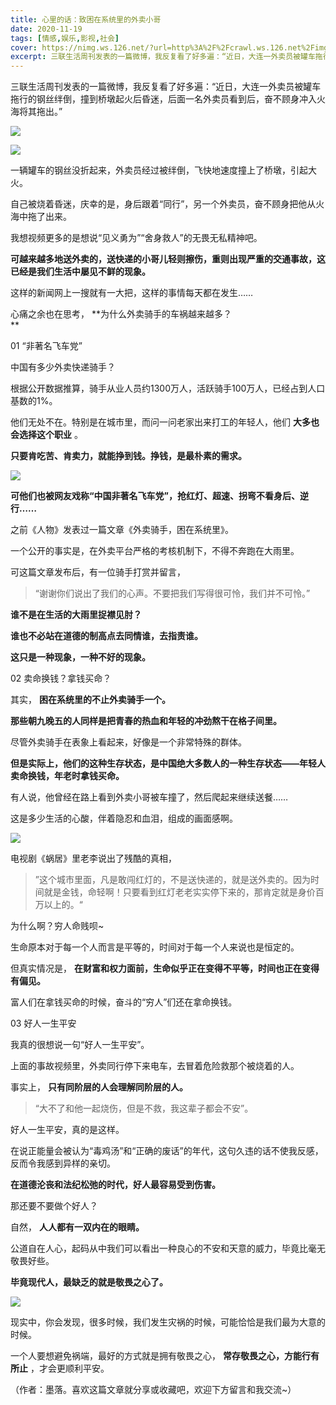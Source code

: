```yaml
---
title: 心里的话：致困在系统里的外卖小哥
date: 2020-11-19
tags: [情感,娱乐,影视,社会]
cover: https://nimg.ws.126.net/?url=http%3A%2F%2Fcrawl.ws.126.net%2Fimg%2Fd587b28609b6fdc0658d7ccfc77c6284.jpg&thumbnail=650x2147483647&quality=80&type=jpg
excerpt: 三联生活周刊发表的一篇微博，我反复看了好多遍：“近日，大连一外卖员被罐车拖行的钢丝绊倒，撞到桥墩起火后昏迷，后面一名外卖员看到后，奋不顾身冲入火海将其拖出。”![](https://nimg.ws.126.net/?url=http%3
---
```

三联生活周刊发表的一篇微博，我反复看了好多遍：“近日，大连一外卖员被罐车拖行的钢丝绊倒，撞到桥墩起火后昏迷，后面一名外卖员看到后，奋不顾身冲入火海将其拖出。”

![](https://nimg.ws.126.net/?url=http%3A%2F%2Fcrawl.ws.126.net%2Fimg%2Fd587b28609b6fdc0658d7ccfc77c6284.jpg&thumbnail=650x2147483647&quality=80&type=jpg)  

![](https://nimg.ws.126.net/?url=http%3A%2F%2Fcrawl.ws.126.net%2Fimg%2Fbd8ffe26f5b1fb8e92f208a4e3e3a8dd.jpg&thumbnail=650x2147483647&quality=80&type=jpg)  

一辆罐车的钢丝没折起来，外卖员经过被绊倒，飞快地速度撞上了桥墩，引起大火。

自己被烧着昏迷，庆幸的是，身后跟着“同行”，另一个外卖员，奋不顾身把他从火海中拖了出来。

我想视频更多的是想说“见义勇为”“舍身救人”的无畏无私精神吧。

**可越来越多地送外卖的，送快递的小哥儿轻则擦伤，重则出现严重的交通事故，这已经是我们生活中屡见不鲜的现象。**

这样的新闻网上一搜就有一大把，这样的事情每天都在发生……

心痛之余也在思考， **为什么外卖骑手的车祸越来越多？  
**

01 “非著名飞车党”

中国有多少外卖快递骑手？

根据公开数据推算，骑手从业人员约1300万人，活跃骑手100万人，已经占到人口基数的1%。

他们无处不在。特别是在城市里，而问一问老家出来打工的年轻人，他们 **大多也会选择这个职业** 。

**只要肯吃苦、肯卖力，就能挣到钱。挣钱，是最朴素的需求。**

![](https://nimg.ws.126.net/?url=http%3A%2F%2Fcrawl.ws.126.net%2Fimg%2Fa6bf992bddd678b8d239015c073b5e39.jpg&thumbnail=650x2147483647&quality=80&type=jpg)  

**可他们也被网友戏称“中国非著名飞车党”，抢红灯、超速、拐弯不看身后、逆行……**

之前《人物》发表过一篇文章《外卖骑手，困在系统里》。

一个公开的事实是，在外卖平台严格的考核机制下，不得不奔跑在大雨里。

可这篇文章发布后，有一位骑手打赏并留言，

> “谢谢你们说出了我们的心声。不要把我们写得很可怜，我们并不可怜。”  
>

**谁不是在生活的大雨里捉襟见肘？**

**谁也不必站在道德的制高点去同情谁，去指责谁。**

**这只是一种现象，一种不好的现象。**

02 卖命换钱？拿钱买命？

其实， **困在系统里的不止外卖骑手一个。**

**那些朝九晚五的人同样是把青春的热血和年轻的冲劲熬干在格子间里。**

尽管外卖骑手在表象上看起来，好像是一个非常特殊的群体。

**但是实际上，他们的这种生存状态，是中国绝大多数人的一种生存状态——年轻人卖命换钱，年老时拿钱买命。**

有人说，他曾经在路上看到外卖小哥被车撞了，然后爬起来继续送餐……

这是多少生活的心酸，伴着隐忍和血泪，组成的画面感啊。

![](https://nimg.ws.126.net/?url=http%3A%2F%2Fcrawl.ws.126.net%2Fimg%2F764540e1f82b18765f96bb666291de43.jpg&thumbnail=650x2147483647&quality=80&type=jpg)  

电视剧《蜗居》里老李说出了残酷的真相，

> ”这个城市里面，凡是敢闯红灯的，不是送快递的，就是送外卖的。因为时间就是金钱，命轻啊！只要看到红灯老老实实停下来的，那肯定就是身价百万以上的。“  
>

为什么啊？穷人命贱呗~

生命原本对于每一个人而言是平等的，时间对于每一个人来说也是恒定的。

但真实情况是， **在财富和权力面前，生命似乎正在变得不平等，时间也正在变得有偏见。**

富人们在拿钱买命的时候，奋斗的“穷人”们还在拿命换钱。

03 好人一生平安  

我真的很想说一句“好人一生平安”。

上面的事故视频里，外卖同行停下来电车，去冒着危险救那个被烧着的人。

事实上， **只有同阶层的人会理解同阶层的人。**

> “大不了和他一起烧伤，但是不救，我这辈子都会不安”。  
>

好人一生平安，真的是这样。

在说正能量会被认为“毒鸡汤”和“正确的废话”的年代，这句久违的话不使我反感，反而令我感到异样的亲切。

**在道德沦丧和法纪松弛的时代，好人最容易受到伤害。**

那还要不要做个好人？

自然， **人人都有一双内在的眼睛。**

公道自在人心，起码从中我们可以看出一种良心的不安和天意的威力，毕竟比毫无敬畏好些。

**毕竟现代人，最缺乏的就是敬畏之心了。**

![](http://crawl.ws.126.net/img/147f3c02e7ccf7cb3458011a2d7d2fe7.gif)  

现实中，你会发现，很多时候，我们发生灾祸的时候，可能恰恰是我们最为大意的时候。

一个人要想避免祸端，最好的方式就是拥有敬畏之心， **常存敬畏之心，方能行有所止** ，才会更顺利平安。

（作者：墨落。喜欢这篇文章就分享或收藏吧，欢迎下方留言和我交流~）

